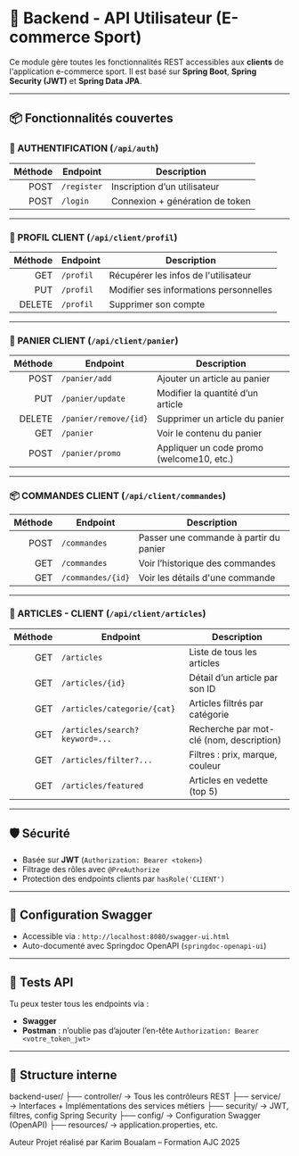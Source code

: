 # 🎯 Backend - API Utilisateur (E-commerce Sport)

Ce module gère toutes les fonctionnalités REST accessibles aux **clients** de l'application e-commerce sport. Il est basé sur **Spring Boot**, **Spring Security (JWT)** et **Spring Data JPA**.

---

## 📦 Fonctionnalités couvertes

### 🔐 AUTHENTIFICATION (`/api/auth`)
| Méthode | Endpoint           | Description                     |
|--------:|--------------------|---------------------------------|
| POST    | `/register`        | Inscription d’un utilisateur    |
| POST    | `/login`           | Connexion + génération de token |

---

### 👤 PROFIL CLIENT (`/api/client/profil`)
| Méthode | Endpoint           | Description                            |
|--------:|--------------------|----------------------------------------|
| GET     | `/profil`          | Récupérer les infos de l'utilisateur   |
| PUT     | `/profil`          | Modifier ses informations personnelles |
| DELETE  | `/profil`          | Supprimer son compte                   |

---

### 🛒 PANIER CLIENT (`/api/client/panier`)
| Méthode | Endpoint                | Description                                   |
|--------:|-------------------------|-----------------------------------------------|
| POST    | `/panier/add`           | Ajouter un article au panier                 |
| PUT     | `/panier/update`        | Modifier la quantité d’un article            |
| DELETE  | `/panier/remove/{id}`   | Supprimer un article du panier               |
| GET     | `/panier`               | Voir le contenu du panier                    |
| POST    | `/panier/promo`         | Appliquer un code promo (welcome10, etc.)    |

---

### 📦 COMMANDES CLIENT (`/api/client/commandes`)
| Méthode | Endpoint                 | Description                              |
|--------:|--------------------------|------------------------------------------|
| POST    | `/commandes`             | Passer une commande à partir du panier   |
| GET     | `/commandes`             | Voir l’historique des commandes          |
| GET     | `/commandes/{id}`        | Voir les détails d'une commande          |

---

### 🧾 ARTICLES - CLIENT (`/api/client/articles`)
| Méthode | Endpoint                        | Description                               |
|--------:|----------------------------------|-------------------------------------------|
| GET     | `/articles`                     | Liste de tous les articles                |
| GET     | `/articles/{id}`                | Détail d’un article par son ID            |
| GET     | `/articles/categorie/{cat}`     | Articles filtrés par catégorie            |
| GET     | `/articles/search?keyword=...`  | Recherche par mot-clé (nom, description)  |
| GET     | `/articles/filter?...`          | Filtres : prix, marque, couleur           |
| GET     | `/articles/featured`            | Articles en vedette (top 5)               |

---

## 🛡️ Sécurité

- Basée sur **JWT** (`Authorization: Bearer <token>`)
- Filtrage des rôles avec `@PreAuthorize`
- Protection des endpoints clients par `hasRole('CLIENT')`

---

## 🧰 Configuration Swagger

- Accessible via : `http://localhost:8080/swagger-ui.html`
- Auto-documenté avec Springdoc OpenAPI (`springdoc-openapi-ui`)

---

## 🧪 Tests API

Tu peux tester tous les endpoints via :
- **Swagger**
- **Postman** : n’oublie pas d’ajouter l’en-tête `Authorization: Bearer <votre_token_jwt>`

---

## 📂 Structure interne

backend-user/
├── controller/ → Tous les contrôleurs REST
├── service/ → Interfaces + Implémentations des services métiers
├── security/ → JWT, filtres, config Spring Security
├── config/ → Configuration Swagger (OpenAPI)
├── resources/ → application.properties, etc.


Auteur
Projet réalisé par Karim Boualam – Formation AJC 2025